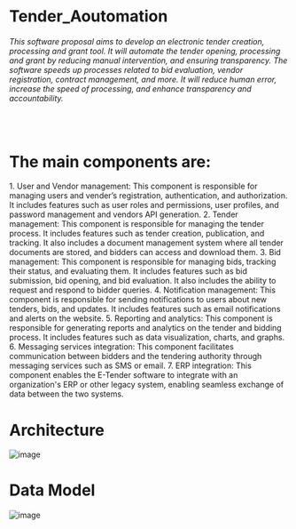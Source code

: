 <h1>Tender_Aoutomation</h1>
<h6>This software proposal aims to develop an electronic tender creation, processing and grant tool. It will automate the tender opening, processing and grant by reducing manual intervention, and ensuring transparency. The software speeds up processes related to bid evaluation, vendor registration, contract management, and more. It will reduce human error, increase the speed of processing, and enhance transparency and accountability.</h6>



<br>

<h1>The main components are:</h1>
1.	User and Vendor management: This component is responsible for managing users and vender’s registration, authentication, and authorization. It includes features such as user roles and permissions, user profiles, and password management and vendors API generation.
2.	Tender management: This component is responsible for managing the tender process. It includes features such as tender creation, publication, and tracking. It also includes a document management system where all tender documents are stored, and bidders can access and download them.
3.	Bid management: This component is responsible for managing bids, tracking their status, and evaluating them. It includes features such as bid submission, bid opening, and bid evaluation. It also includes the ability to request and respond to bidder queries.
4.	Notification management: This component is responsible for sending notifications to users about new tenders, bids, and updates. It includes features such as email notifications and alerts on the website.
5.	Reporting and analytics: This component is responsible for generating reports and analytics on the tender and bidding process. It includes features such as data visualization, charts, and graphs.
6.	Messaging services integration: This component facilitates communication between bidders and the tendering authority through messaging services such as SMS or email.
7.	ERP integration: This component enables the E-Tender software to integrate with an organization's ERP or other legacy system, enabling seamless exchange of data between the two systems.


<h1>Architecture</h1>


![image](https://github.com/mulugetatesfaw/Tender_Aoutomation/assets/113685647/f6a576fd-93cc-417f-8a2d-5c7af45ca8c8)


<h1>Data Model</h1>

![image](https://github.com/mulugetatesfaw/Tender_Aoutomation/assets/113685647/a5d5e72b-926d-4d55-977e-d786f2f37d7c)

